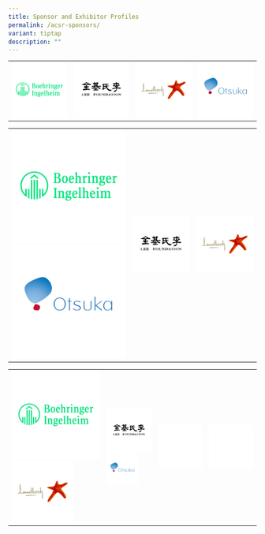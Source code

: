 ```yaml
---
title: Sponsor and Exhibitor Profiles
permalink: /acsr-sponsors/
variant: tiptap
description: ""
---
```

<table style="minWidth: 100px">
<colgroup>
<col>
<col>
<col>
<col>
</colgroup>
<tbody>
<tr>
<td rowspan="1" colspan="1"><a class="isomer-image-wrapper" href="https://www.boehringer-ingelheim.com/"><img style="width: 100%" height="auto" width="100%" alt="" src="/images/ASCR Sponsors/BI.png"></a>
</td>
<td rowspan="1" colspan="1">
<div class="isomer-image-wrapper">
<img style="width: 100%" height="auto" width="100%" alt="" src="/images/ASCR Sponsors/LeeFoundation_v2.png">
</div>
</td>
<td rowspan="1" colspan="1"><a class="isomer-image-wrapper" href="https://www.lundbeck.com/sg"><img style="width: 100%" height="auto" width="100%" alt="" src="/images/ASCR Sponsors/Lundbeck_v2.png"></a>
</td>
<td rowspan="1" colspan="1"><a class="isomer-image-wrapper" href="https://www.otsuka.com/en/"><img style="width: 100%" height="auto" width="100%" alt="" src="/images/ASCR Sponsors/Otsuka_v2.png"></a>
</td>
</tr>
</tbody>
</table>
<p></p>
<table style="minWidth: 75px">
<colgroup>
<col>
<col>
<col>
</colgroup>
<tbody>
<tr>
<td rowspan="1" colspan="1"><a class="isomer-image-wrapper" href="https://www.boehringer-ingelheim.com/"><img style="width: 100%" height="auto" width="100%" alt="" src="/images/ASCR Sponsors/BI.png"></a>
<a class="isomer-image-wrapper" href="https://www.otsuka.com/en/">
<img style="width: 100%" height="auto" width="100%" alt="" src="/images/ASCR Sponsors/Otsuka_v2.png">
</a>
</td>
<td rowspan="1" colspan="1">
<div class="isomer-image-wrapper">
<img style="width: 100%" height="auto" width="100%" alt="" src="/images/ASCR Sponsors/LeeFoundation_v2.png">
</div>
</td>
<td rowspan="1" colspan="1"><a class="isomer-image-wrapper" href="https://www.lundbeck.com/sg"><img style="width: 100%" height="auto" width="100%" alt="" src="/images/ASCR Sponsors/Lundbeck_v2.png"></a>
</td>
</tr>
</tbody>
</table>
<table style="minWidth: 100px">
<colgroup>
<col>
<col>
<col>
<col>
</colgroup>
<tbody>
<tr>
<td rowspan="1" colspan="1"><a class="isomer-image-wrapper" href="https://www.boehringer-ingelheim.com/"><img style="width: 100%" height="auto" width="100%" alt="" src="/images/ASCR Sponsors/BI.png"></a>
<a class="isomer-image-wrapper" href="https://www.lundbeck.com/sg">
<img style="width: 70%;" height="auto" width="100%" alt="" src="/images/ASCR Sponsors/Lundbeck_v2.png">
</a>
</td>
<td rowspan="1" colspan="1">
<div class="isomer-image-wrapper">
<img style="width: 100%" height="auto" width="100%" alt="" src="/images/ASCR Sponsors/LeeFoundation_v2.png">
</div><a class="isomer-image-wrapper" href="https://www.otsuka.com/en/"><img style="width: 70%;" height="auto" width="100%" alt="" src="/images/ASCR Sponsors/Otsuka_v2.png"></a>
</td>
<td rowspan="1" colspan="1">
<div class="isomer-image-wrapper">
<img style="width: 100%" height="auto" width="100%" alt="" src="/images/emptyblock1.png">
</div>
</td>
<td rowspan="1" colspan="1">
<div class="isomer-image-wrapper">
<img style="width: 100%" height="auto" width="100%" alt="" src="/images/emptyblock1.png">
</div>
</td>
</tr>
</tbody>
</table>
<p></p>